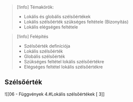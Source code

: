 > [!info] Témakörök:
> - Lokális és globális szélsőértékek
> - Lokális szélsőérték szükséges feltétele (Bizonyítás)
> - Lokális elégséges feltétele

> [!info] Felépítés
> - Szélsőérték definíciója
> - Lokális szélsőérték
> - Globális szélsőérték
> - Szükséges feltétel lokális szélsőértékre
> - Elégséges feltétel lokális szélsőértékre

## Szélsőérték
![[06 - Függvények 4.#Lokális szélsőértékek [ 3]]
